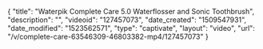 {
    "title": "Waterpik Complete Care 5.0 Waterflosser and Sonic Toothbrush",
    "description": "",
    "videoid": "127457073",
    "date_created": "1509547931",
    "date_modified": "1523562571",
    "type": "captivate",
    "layout": "video",
    "url": "\/v\/complete-care-63546309-46803382-mp4\/127457073"
}